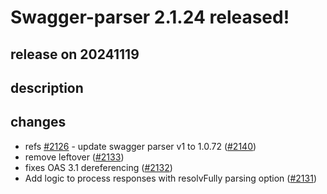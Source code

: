 # Swagger-parser 2.1.24 released!

## release on 20241119
## description
## changes
* refs <a class="issue-link js-issue-link" data-error-text="Failed to load title" data-id="2580924587" data-permission-text="Title is private" data-url="https://github.com/swagger-api/swagger-parser/issues/2126" data-hovercard-type="issue" data-hovercard-url="/swagger-api/swagger-parser/issues/2126/hovercard" href="https://github.com/swagger-api/swagger-parser/issues/2126">#2126</a> - update swagger parser v1 to 1.0.72 (<a class="issue-link js-issue-link" data-error-text="Failed to load title" data-id="2669999069" data-permission-text="Title is private" data-url="https://github.com/swagger-api/swagger-parser/issues/2140" data-hovercard-type="pull_request" data-hovercard-url="/swagger-api/swagger-parser/pull/2140/hovercard" href="https://github.com/swagger-api/swagger-parser/pull/2140">#2140</a>)
* remove leftover (<a class="issue-link js-issue-link" data-error-text="Failed to load title" data-id="2618315709" data-permission-text="Title is private" data-url="https://github.com/swagger-api/swagger-parser/issues/2133" data-hovercard-type="pull_request" data-hovercard-url="/swagger-api/swagger-parser/pull/2133/hovercard" href="https://github.com/swagger-api/swagger-parser/pull/2133">#2133</a>)
* fixes OAS 3.1 dereferencing (<a class="issue-link js-issue-link" data-error-text="Failed to load title" data-id="2618181516" data-permission-text="Title is private" data-url="https://github.com/swagger-api/swagger-parser/issues/2132" data-hovercard-type="pull_request" data-hovercard-url="/swagger-api/swagger-parser/pull/2132/hovercard" href="https://github.com/swagger-api/swagger-parser/pull/2132">#2132</a>)
* Add logic to process responses with resolvFully parsing option (<a class="issue-link js-issue-link" data-error-text="Failed to load title" data-id="2617852038" data-permission-text="Title is private" data-url="https://github.com/swagger-api/swagger-parser/issues/2131" data-hovercard-type="pull_request" data-hovercard-url="/swagger-api/swagger-parser/pull/2131/hovercard" href="https://github.com/swagger-api/swagger-parser/pull/2131">#2131</a>)

